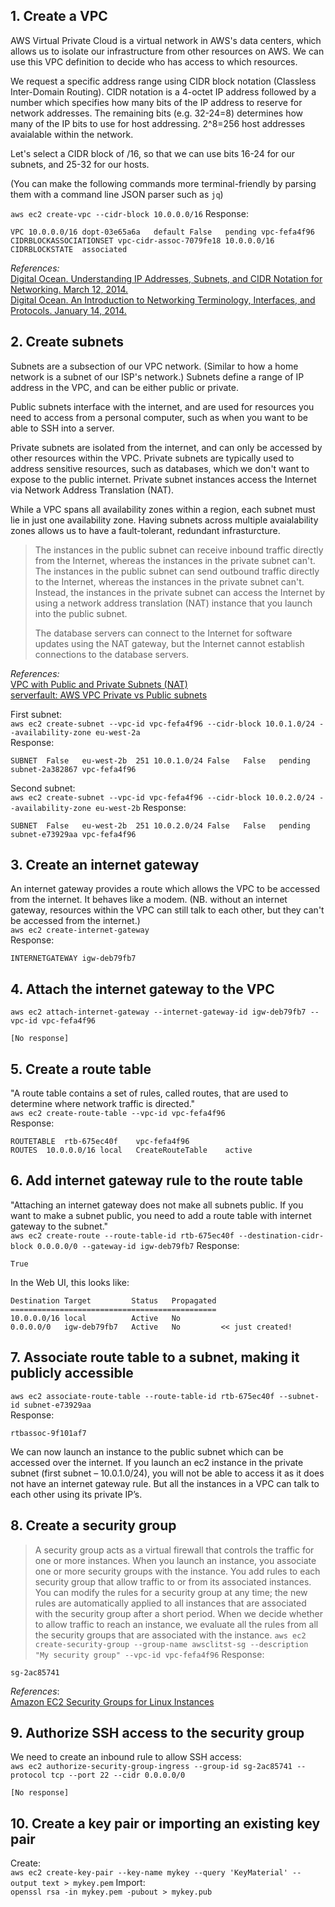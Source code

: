 ## 1.  Create a VPC
AWS Virtual Private Cloud is a virtual network in AWS's data centers, which allows us to isolate our infrastructure from other resources on AWS. We can use this VPC definition to decide who has access to which resources.

We request a specific address range using CIDR block notation (Classless Inter-Domain Routing). CIDR notation is a 4-octet IP address followed by a number which specifies how many bits of the IP address to reserve for network addresses. The remaining bits (e.g. 32-24=8) determines how many of the IP bits to use for host addressing. 2^8=256 host addresses avaialable within the network.

Let's select a CIDR block of /16, so that we can use bits 16-24 for our subnets, and 25-32 for our hosts.

(You can make the following commands more terminal-friendly by parsing them with a command line JSON parser such as `jq`)

`aws ec2 create-vpc --cidr-block 10.0.0.0/16`
Response:  
```
VPC	10.0.0.0/16	dopt-03e65a6a	default	False	pending	vpc-fefa4f96
CIDRBLOCKASSOCIATIONSET	vpc-cidr-assoc-7079fe18	10.0.0.0/16
CIDRBLOCKSTATE	associated
```

_References:_  
[Digital Ocean. Understanding IP Addresses, Subnets, and CIDR Notation for Networking. March 12, 2014.](https://www.digitalocean.com/community/tutorials/understanding-ip-addresses-subnets-and-cidr-notation-for-networking)  
[Digital Ocean. An Introduction to Networking Terminology, Interfaces, and Protocols. January 14, 2014.](https://www.digitalocean.com/community/tutorials/an-introduction-to-networking-terminology-interfaces-and-protocols)

## 2. Create subnets
Subnets are a subsection of our VPC network. (Similar to how a home network is a subnet of our ISP's network.) Subnets define a range of IP address in the VPC, and can be either public or private.

Public subnets interface with the internet, and are used for resources you need to access from a personal computer, such as when you want to be able to SSH into a server.

Private subnets are isolated from the internet, and can only be accessed by other resources within the VPC. Private subnets are typically used to address sensitive resources, such as databases, which we don't want to expose to the public internet. Private subnet instances access the Internet via Network Address Translation (NAT).

While a VPC spans all availability zones within a region, each subnet must lie in just one availability zone. Having subnets across multiple avaialability zones allows us to have a fault-tolerant, redundant infrasturcture.

> The instances in the public subnet can receive inbound traffic directly from the Internet, whereas the instances in the private subnet can't. The instances in the public subnet can send outbound traffic directly to the Internet, whereas the instances in the private subnet can't. Instead, the instances in the private subnet can access the Internet by using a network address translation (NAT) instance that you launch into the public subnet.
>
> The database servers can connect to the Internet for software updates using the NAT gateway, but the Internet cannot establish connections to the database servers. 

_References:_  
[VPC with Public and Private Subnets (NAT)](https://docs.aws.amazon.com/AmazonVPC/latest/UserGuide/VPC_Scenario2.html)  
[serverfault: AWS VPC Private vs Public subnets](https://serverfault.com/questions/696306/aws-vpc-private-vs-public-subnets)

First subnet:  
`aws ec2 create-subnet --vpc-id vpc-fefa4f96 --cidr-block 10.0.1.0/24 --availability-zone eu-west-2a`  
Response:  
```
SUBNET	False	eu-west-2b	251	10.0.1.0/24	False	False	pending	subnet-2a382867	vpc-fefa4f96
```

Second subnet:  
`aws ec2 create-subnet --vpc-id vpc-fefa4f96 --cidr-block 10.0.2.0/24 --availability-zone eu-west-2b`
Response:  
```
SUBNET	False	eu-west-2b	251	10.0.2.0/24	False	False	pending	subnet-e73929aa	vpc-fefa4f96
```

## 3. Create an internet gateway
An internet gateway provides a route which allows the VPC to be accessed from the internet. It behaves like a modem. (NB. without an internet gateway, resources within the VPC can still talk to each other, but they can't be accessed from the internet.)  
`aws ec2 create-internet-gateway`  
Response:  
```
INTERNETGATEWAY	igw-deb79fb7
```


## 4. Attach the internet gateway to the VPC
`aws ec2 attach-internet-gateway --internet-gateway-id igw-deb79fb7 --vpc-id vpc-fefa4f96`
```
[No response]
```

## 5. Create a route table
"A route table contains a set of rules, called routes, that are used to determine where network traffic is directed."  
`aws ec2 create-route-table --vpc-id vpc-fefa4f96`  
Response:  
```
ROUTETABLE	rtb-675ec40f	vpc-fefa4f96
ROUTES	10.0.0.0/16	local	CreateRouteTable	active
```

## 6. Add internet gateway rule to the route table
"Attaching an internet gateway does not make all subnets public.  If you want to make a subnet public, you need to add a route table with internet gateway to the subnet."  
`aws ec2 create-route --route-table-id rtb-675ec40f --destination-cidr-block 0.0.0.0/0 --gateway-id igw-deb79fb7`
Response:  
```
True
```
In the Web UI, this looks like:
```
Destination Target         Status   Propagated
==============================================
10.0.0.0/16 local          Active	No
0.0.0.0/0   igw-deb79fb7   Active	No         << just created!
```

## 7. Associate route table to a subnet, making it publicly accessible
`aws ec2 associate-route-table --route-table-id rtb-675ec40f --subnet-id subnet-e73929aa`  
Response:  
```
rtbassoc-9f101af7
```
We can now launch an instance to the public subnet which can be accessed over the internet. If you launch an ec2 instance in the private subnet (first subnet – 10.0.1.0/24), you will not be able to access it as it does not have an internet gateway rule. But all the instances in a VPC can talk to each other using its private IP’s.


## 8. Create a security group
> A security group acts as a virtual firewall that controls the traffic for one or more instances. When you launch an instance, you associate one or more security groups with the instance. You add rules to each security group that allow traffic to or from its associated instances. You can modify the rules for a security group at any time; the new rules are automatically applied to all instances that are associated with the security group after a short period. When we decide whether to allow traffic to reach an instance, we evaluate all the rules from all the security groups that are associated with the instance. 
`aws ec2 create-security-group --group-name awsclitst-sg --description "My security group" --vpc-id vpc-fefa4f96`
Response:  
```
sg-2ac85741
```
_References_:  
[Amazon EC2 Security Groups for Linux Instances ](https://docs.aws.amazon.com/AWSEC2/latest/UserGuide/using-network-security.html)

## 9. Authorize SSH access to the security group
We need to create an inbound rule to allow SSH access:  
`aws ec2 authorize-security-group-ingress --group-id sg-2ac85741 --protocol tcp --port 22 --cidr 0.0.0.0/0`
```
[No response]
```

## 10. Create a key pair or importing an existing key pair
Create:  
`aws ec2 create-key-pair --key-name mykey --query 'KeyMaterial' --output text > mykey.pem`
Import:  
`openssl rsa -in mykey.pem -pubout > mykey.pub`

